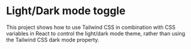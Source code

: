 # Light/Dark mode toggle

This project shows how to use Tailwind CSS in combination with CSS variables in React to control the light/dark mode theme, rather than using the Tailwind CSS dark mode property.
